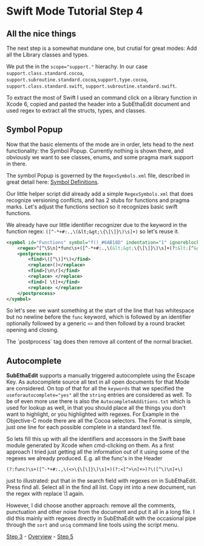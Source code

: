 # Swift Mode Tutorial Step 4
## All the nice things

The next step is a somewhat mundane one, but crutial for great modes: Add all the Library classes and types.

We put the in the `scope="support."` hierachy. In our case `support.class.standard.cocoa`, `support.subroutine.standard.cocoa`,`support.type.cocoa`,
`support.class.standard.swift`, `support.subroutine.standard.swift`.

To extract the most of Swift I used an command click on a library function in Xcode 6, copied and pasted the header into a SubEthaEdit document and used regex to extract all the structs, types, and classes.

## Symbol Popup

Now that the basic elements of the mode are in order, lets head to the next functionality: the Symbol Popup. Currently nothing is shown there, and obviously we want to see classes, enums, and some pragma mark support in there.

The symbol Popup is governed by the `RegexSymbols.xml` file, described in great detail here: [Symbol Definitions](https://github.com/codingmonkeys/SubEthaEdit/blob/master/Documentation/ExampleMode/Documentation/RegexSymbols_xml.md).

Our little helper script did already add a simple `RegexSymbols.xml` that does recognize versioning conflicts, and has 2 stubs for functions and pragma marks. Let's adjust the functions section so it recognizes basic swift functions.

We already have our little identifier recognizer due to the keyword in the function regex: `([^-*+#:.,\(&lt;&gt;\{\[\]}\)\s]+)` so let's reuse it.

```xml
<symbol id="Functions" symbol="f()_#6AB18D" indentation="1" ignoreblocks="yes">
	<regex>^[^\S\n]*func\s+([^-*+#:.,\(&lt;&gt;\{\[\]}\)\s]+(?:&lt;[^&gt;\n]+&gt;)?\([^\)\n]+\))</regex>
	<postprocess>
		<find>\([^\)]*\)</find>
		<replace>()</replace>
		<find>[\n\r]</find>
		<replace> </replace>
		<find>[ \t]+</find>
		<replace> </replace>
	</postprocess>
</symbol>
```
So let's see: we want something at the start of the line that has whitespace but no newline before the `func` keyword, which is followed by an identifier optionally followed by a generic `<>` and then followd by a round bracket opening and closing.

The ´postprocess´ tag does then remove all content of the normal bracket.

## Autocomplete

__SubEthaEdit__ supports a manually triggered autocomplete using the Escape Key. As autocomplete source all text in all open documents for that Mode are considered. On top of that for all the `keywords` that we specified the `useforautocomplete="yes"` all the `string` entries are considered as well. To be of even more use there is also the `AutocompleteAdditions.txt` which is used for lookup as well, in that you should place all the things you don't want to highlight, or you highlighted with regexes. For Example in the Objective-C mode there are all the Cocoa selectors. The Format is simple, just one line for each possible complete in a standard text file.

So lets fill this up with all the identifiers and accessors in the Swift base module generated by Xcode when cmd-clicking on them. As a first approach I tried just getting all the information out of it using some of the regexes we already produced. E.g. all the func's in the Header

	(?:func)\s+([^-*+#:.,\(<>\{\[\]}\)\s]+)(?:<[^>\n]+>)?\([^\)\n]+\)

just to illustrated: put that in the search field with regexes on in SubEthaEdit. Press find all. Select all in the find all list. Copy int into a new document, run the regex with replace \1 again.

However, I did choose another approach: remove all the comments, punctuation and other noise from the document and put it all in a long file. I did this mainly with regexes directly in SubEthaEdit with the occasional pipe through the `sort` and `uniq` command line tools using the script menu.
 

[Step 3](../SwiftModeStep3) - [Overview](..) - [Step 5](../SwiftModeStep5)